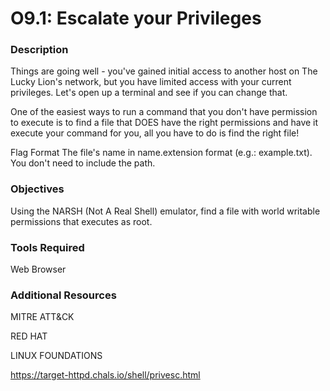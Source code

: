 # O9.1: Escalate your Privileges

### Description
Things are going well - you've gained initial access to another host on The Lucky Lion's network, but you have limited access with your current privileges. Let's open up a terminal and see if you can change that.

One of the easiest ways to run a command that you don't have permission to execute is to find a file that DOES have the right permissions and have it execute your command for you, all you have to do is find the right file!

Flag Format The file's name in name.extension format (e.g.: example.txt). You don't need to include the path.

### Objectives
Using the NARSH (Not A Real Shell) emulator, find a file with world writable permissions that executes as root.

### Tools Required
Web Browser

### Additional Resources
MITRE ATT&CK

RED HAT

LINUX FOUNDATIONS

https://target-httpd.chals.io/shell/privesc.html